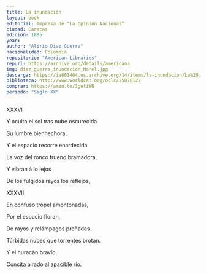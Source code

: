 ```yaml
---
title: La inundación
layout: book
editorial: Impresa de “La Opinión Nacional”
ciudad: Caracas
edicion: 1885
year: 
author: "Alirio Diaz Guerra"
nacionalidad: Colombia
repositorio: "American Libraries"
repurl: https://archive.org/details/americana
img: diaz_guerra_inundacion_Morel.jpg
descarga: https://ia601404.us.archive.org/14/items/la-inundacion/La%20inundaci%C3%B3n.pdf
biblioteca: http://www.worldcat.org/oclc/25820122
comprar: https://amzn.to/3getiWN
periodo: "Siglo XX"
---
```

 

XXXVI
 
Y oculta el sol tras nube oscurecida
 
Su lumbre bienhechora;
 
Y el espacio recorre enardecida
 
La voz del ronco trueno bramadora,
 
Y vibran á lo lejos
 
De los fúlgidos rayos los reflejos,
 

XXXVII
 
En confuso tropel amontonadas,
 
Por el espacio floran,
 
De rayos y relámpagos preñadas
 
Túrbidas nubes que torrentes brotan.
 
Y el huracán bravío
 
Concita airado al apacible río.
